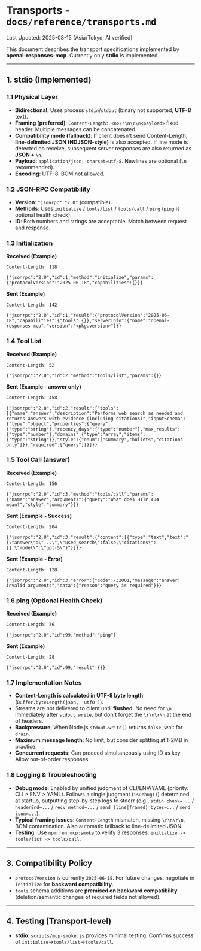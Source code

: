 
# Transports - `docs/reference/transports.md`
Last Updated: 2025-08-15 (Asia/Tokyo, AI verified)

This document describes the transport specifications implemented by **openai-responses-mcp**.
Currently only **stdio** is implemented.

---

## 1. stdio (Implemented)

### 1.1 Physical Layer
- **Bidirectional**: Uses process `stdin`/`stdout` (binary not supported, **UTF-8** text).
- **Framing (preferred)**: `Content-Length: <n>\r\n\r\n<payload>` fixed header. Multiple messages can be concatenated.
- **Compatibility mode (fallback)**: If client doesn't send Content-Length, **line-delimited JSON (NDJSON-style)** is also accepted. If line mode is detected on receive, subsequent server responses are also returned as **JSON + `\n`**.
- **Payload**: `application/json; charset=utf-8`. Newlines are optional (`\n` recommended).
- **Encoding**: UTF-8. BOM not allowed.

### 1.2 JSON-RPC Compatibility
- **Version**: `"jsonrpc":"2.0"` (compatible).
- **Methods**: Uses `initialize` / `tools/list` / `tools/call` / `ping` (`ping` is optional health check).
- **ID**: Both numbers and strings are acceptable. Match between request and response.

### 1.3 Initialization
**Received (Example)**
```http
Content-Length: 118

{"jsonrpc":"2.0","id":1,"method":"initialize","params":{"protocolVersion":"2025-06-18","capabilities":{}}}
```
**Sent (Example)**
```http
Content-Length: 142

{"jsonrpc":"2.0","id":1,"result":{"protocolVersion":"2025-06-18","capabilities":{"tools":{}},"serverInfo":{"name":"openai-responses-mcp","version":"<pkg.version>"}}}
```

### 1.4 Tool List
**Received (Example)**
```http
Content-Length: 52

{"jsonrpc":"2.0","id":2,"method":"tools/list","params":{}}
```
**Sent (Example - answer only)**
```http
Content-Length: 458

{"jsonrpc":"2.0","id":2,"result":{"tools":[{"name":"answer","description":"Performs web search as needed and returns answers with evidence (including citations)","inputSchema":{"type":"object","properties":{"query":{"type":"string"},"recency_days":{"type":"number"},"max_results":{"type":"number"},"domains":{"type":"array","items":{"type":"string"}},"style":{"enum":["summary","bullets","citations-only"]}},"required":["query"]}}]}} 
```

### 1.5 Tool Call (answer)
**Received (Example)**
```http
Content-Length: 156

{"jsonrpc":"2.0","id":3,"method":"tools/call","params":{"name":"answer","arguments":{"query":"What does HTTP 404 mean?","style":"summary"}}}
```
**Sent (Example - Success)**
```http
Content-Length: 204

{"jsonrpc":"2.0","id":3,"result":{"content":[{"type":"text","text":"{\"answer\":\"...\",\"used_search\":false,\"citations\":[],\"model\":\"gpt-5\"}"}]}}
```

**Sent (Example - Error)**
```http
Content-Length: 128

{"jsonrpc":"2.0","id":3,"error":{"code":-32001,"message":"answer: invalid arguments","data":{"reason":"query is required"}}}
```

### 1.6 ping (Optional Health Check)
**Received (Example)**
```http
Content-Length: 36

{"jsonrpc":"2.0","id":99,"method":"ping"}
```
**Sent (Example)**
```http
Content-Length: 28

{"jsonrpc":"2.0","id":99,"result":{}}
```

### 1.7 Implementation Notes
- **Content-Length is calculated in UTF-8 byte length** (`Buffer.byteLength(json, 'utf8')`).
- Streams are not delivered to client until **flushed**. No need for `\n` immediately after `stdout.write`, but don't forget the `\r\n\r\n` at the end of headers.
- **Backpressure**: When Node.js `stdout.write()` returns `false`, wait for `drain`.
- **Maximum message length**: No limit, but consider splitting at 1-2MB in practice.
- **Concurrent requests**: Can proceed simultaneously using ID as key. Allow out-of-order responses.

### 1.8 Logging & Troubleshooting
- **Debug mode**: Enabled by unified judgment of CLI/ENV/YAML (priority: CLI > ENV > YAML). Follows a single judgment (`isDebug()`) determined at startup, outputting step-by-step logs to stderr (e.g., `stdin chunk=...` / `headerEnd=...` / `recv method=...` / `send (line|framed) bytes=...` / `send json=...`).
- **Typical framing issues**: `Content-Length` mismatch, missing `\r\n\r\n`, BOM contamination. Also automatic fallback to line-delimited JSON.
- **Testing**: Use `npm run mcp:smoke` to verify 3 responses: `initialize -> tools/list -> tools/call`.

---

<!-- HTTP (streamable_http) design draft moved to docs/_drafts/transports-http.md -->

## 3. Compatibility Policy
- `protocolVersion` is currently `2025-06-18`. For future changes, negotiate in `initialize` for **backward compatibility**.
- `tools` schema additions are **premised on backward compatibility** (deletion/semantic changes of required fields not allowed).

---

## 4. Testing (Transport-level)
- **stdio**: `scripts/mcp-smoke.js` provides minimal testing. Confirms success of `initialize`->`tools/list`->`tools/call`.
